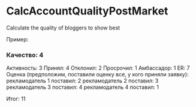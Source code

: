 # CalcAccountQualityPostMarket
Calculate the quality of bloggers to show best

Пример:

### Качество: 4
Активность: 3
Принял: 4
Отклонил: 2
Просрочил: 1
Амбассадор: 1
ER: 7
Оценка (предположим, поставили оценку все, у кого приняли заявку):
рекламодатель 1 поставил: 2
рекламодатель 2 поставил: 3
рекламодатель 3 поставил: 4
рекламодатель 4 поставил: 1

Итог: 11
